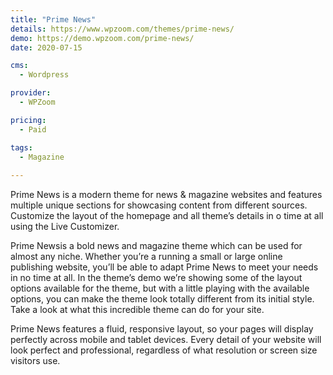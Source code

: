 ```yaml
---
title: "Prime News"
details: https://www.wpzoom.com/themes/prime-news/
demo: https://demo.wpzoom.com/prime-news/
date: 2020-07-15

cms: 
  - Wordpress

provider: 
  - WPZoom

pricing:
  - Paid

tags:
  - Magazine
  
---
```


Prime News is a modern theme for news & magazine websites and features multiple unique sections for showcasing content from different sources. Customize the layout of the homepage and all theme’s details in o time at all using the Live Customizer.

Prime Newsis a bold news and magazine theme which can be used for almost any niche. Whether you’re a running a small or large online publishing website, you’ll be able to adapt Prime News to meet your needs in no time at all. In the theme’s demo we’re showing some of the layout options available for the theme, but with a little playing with the available options, you can make the theme look totally different from its initial style. Take a look at what this incredible theme can do for your site.

Prime News features a fluid, responsive layout, so your pages will display perfectly across mobile and tablet devices. Every detail of your website will look perfect and professional, regardless of what resolution or screen size visitors use.